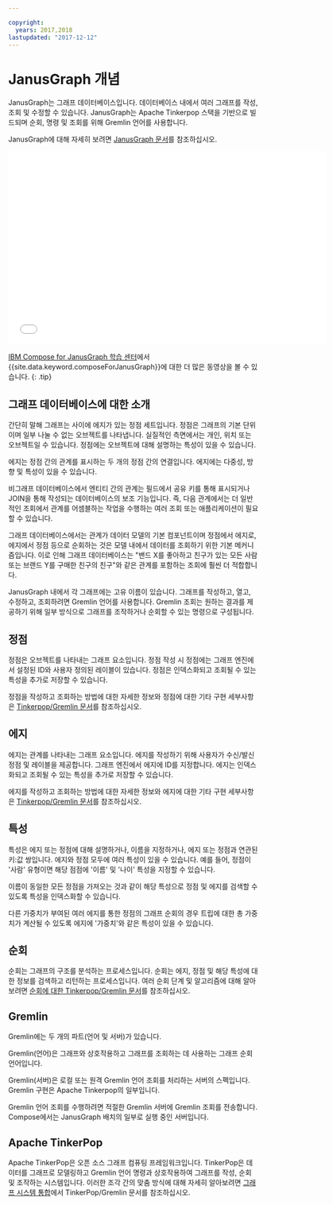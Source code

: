 ```yaml
---

copyright:
  years: 2017,2018
lastupdated: "2017-12-12"
---
```


# JanusGraph 개념

JanusGraph는 그래프 데이터베이스입니다. 데이터베이스 내에서 여러 그래프를 작성, 조회 및 수정할 수 있습니다. JanusGraph는 Apache Tinkerpop 스택을 기반으로 빌드되며 순회, 명령 및 조회를 위해 Gremlin 언어를 사용합니다.

JanusGraph에 대해 자세히 보려면 [JanusGraph 문서](http://docs.janusgraph.org/latest/index.html)를 참조하십시오.

<iframe title="Compose for JanusGraph 개요" class="embed-responsive-item" id="youtubeplayer" type="text/html" width="640" height="390" src="//www.youtube.com/embed/zTaoMWv6lnE?rel=0" frameborder="0" webkitallowfullscreen mozallowfullscreen allowfullscreen> </iframe>

[IBM Compose for JanusGraph 학습 센터](http://ibm.biz/janusgraph-learning)에서 {{site.data.keyword.composeForJanusGraph}}에 대한 더 많은 동영상을 볼 수 있습니다.
{: .tip}

## 그래프 데이터베이스에 대한 소개

간단히 말해 그래프는 사이에 에지가 있는 정점 세트입니다. 정점은 그래프의 기본 단위이며 일부 나눌 수 없는 오브젝트를 나타냅니다. 실질적인 측면에서는 개인, 위치 또는 오브젝트일 수 있습니다.  정점에는 오브젝트에 대해 설명하는 특성이 있을 수 있습니다. 

에지는 정점 간의 관계를 표시하는 두 개의 정점 간의 연결입니다. 에지에는 다중성, 방향 및 특성이 있을 수 있습니다.

비그래프 데이터베이스에서 엔티티 간의 관계는 필드에서 공유 키를 통해 표시되거나 JOIN을 통해 작성되는 데이터베이스의 보조 기능입니다. 즉, 다음 관계에서는 더 일반적인 조회에서 관계를 어셈블하는 작업을 수행하는 여러 조회 또는 애플리케이션이 필요할 수 있습니다.

그래프 데이터베이스에서는 관계가 데이터 모델의 기본 컴포넌트이며 정점에서 에지로, 에지에서 정점 등으로 순회하는 것은 모델 내에서 데이터를 조회하기 위한 기본 메커니즘입니다. 이로 인해 그래프 데이터베이스는 "밴드 X를 좋아하고 친구가 있는 모든 사람 또는 브랜드 Y를 구매한 친구의 친구"와 같은 관계를 포함하는 조회에 훨씬 더 적합합니다. 

JanusGraph 내에서 각 그래프에는 고유 이름이 있습니다. 그래프를 작성하고, 열고, 수정하고, 조회하려면 Gremlin 언어를 사용합니다. Gremlin 조회는 원하는 결과를 제공하기 위해 일부 방식으로 그래프를 조작하거나 순회할 수 있는 명령으로 구성됩니다.

## 정점

정점은 오브젝트를 나타내는 그래프 요소입니다. 정점 작성 시 정점에는 그래프 엔진에서 설정된 ID와 사용자 정의된 레이블이 있습니다. 정점은 인덱스화되고 조회될 수 있는 특성을 추가로 저장할 수 있습니다.

정점을 작성하고 조회하는 방법에 대한 자세한 정보와 정점에 대한 기타 구현 세부사항은 [Tinkerpop/Gremlin 문서](http://tinkerpop.apache.org/docs/3.2.3/reference/#_the_graph_structure)를 참조하십시오.

## 에지

에지는 관계를 나타내는 그래프 요소입니다. 에지를 작성하기 위해 사용자가 수신/발신 정점 및 레이블을 제공합니다. 그래프 엔진에서 에지에 ID를 지정합니다. 에지는 인덱스화되고 조회될 수 있는 특성을 추가로 저장할 수 있습니다.

에지를 작성하고 조회하는 방법에 대한 자세한 정보와 에지에 대한 기타 구현 세부사항은 [Tinkerpop/Gremlin 문서](http://tinkerpop.apache.org/docs/3.2.3/reference/#_the_graph_structure)를 참조하십시오.

## 특성

특성은 에지 또는 정점에 대해 설명하거나, 이름을 지정하거나, 에지 또는 정점과 연관된 키:값 쌍입니다. 에지와 정점 모두에 여러 특성이 있을 수 있습니다. 예를 들어, 정점이 '사람' 유형이면 해당 점점에 '이름' 및 '나이' 특성을 지정할 수 있습니다.

이름이 동일한 모든 정점을 가져오는 것과 같이 해당 특성으로 정점 및 에지를 검색할 수 있도록 특성을 인덱스화할 수 있습니다.

다른 가중치가 부여된 여러 에지를 통한 정점의 그래프 순회의 경우 트립에 대한 총 가중치가 계산될 수 있도록 에지에 '가중치'와 같은 특성이 있을 수 있습니다. 

## 순회

순회는 그래프의 구조를 분석하는 프로세스입니다. 순회는 에지, 정점 및 해당 특성에 대한 정보를 검색하고 리턴하는 프로세스입니다. 여러 순회 단계 및 알고리즘에 대해 알아보려면 [순회에 대한 Tinkerpop/Gremlin 문서](http://tinkerpop.apache.org/docs/3.2.3/reference/#traversal)를 참조하십시오.

## Gremlin

Gremlin에는 두 개의 파트(언어 및 서버)가 있습니다.

Gremlin(언어)은 그래프와 상호작용하고 그래프를 조회하는 데 사용하는 그래프 순회 언어입니다.

Gremlin(서버)은 로컬 또는 원격 Gremlin 언어 조회를 처리하는 서버의 스펙입니다. Gremlin 구현은 Apache Tinkerpop의 일부입니다.

Gremlin 언어 조회를 수행하려면 적절한 Gremlin 서버에 Gremlin 조회를 전송합니다. Compose에서는 JanusGraph 배치의 일부로 실행 중인 서버입니다.

## Apache TinkerPop

Apache TinkerPop은 오픈 소스 그래프 컴퓨팅 프레임워크입니다. TinkerPop은 데이터를 그래프로 모델링하고 Gremlin 언어 명령과 상호작용하여 그래프를 작성, 순회 및 조작하는 시스템입니다. 이러한 조각 간의 맞춤 방식에 대해 자세히 알아보려면 [그래프 시스템 통합](http://tinkerpop.apache.org/docs/3.2.3/reference/#_graph_system_integration)에서 TinkerPop/Gremlin 문서를 참조하십시오.
